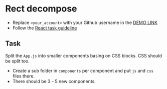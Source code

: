 # Rect decompose

- Replace `<your_account>` with your Github username in the [DEMO LINK](https://taniazt.github.io/react_decompose/)
- Follow the [React task guideline](https://github.com/mate-academy/react_task-guideline#react-tasks-guideline)

## Task

Split the `App.js` into smaller components basing on CSS blocks. CSS should be split too.

- Create a sub folder in `components` per component and put `js` and `css` files there.
- There should be 3 - 5 new components.
